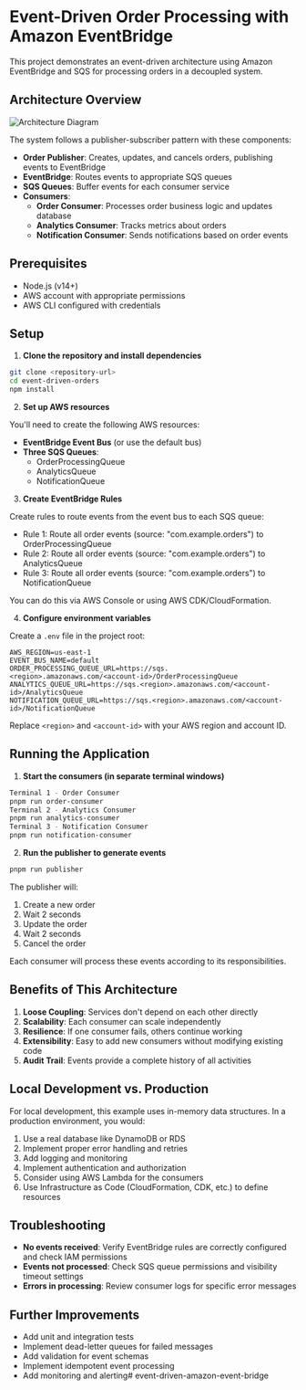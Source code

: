 # Event-Driven Order Processing with Amazon EventBridge

This project demonstrates an event-driven architecture using Amazon EventBridge and SQS for processing orders in a decoupled system.

## Architecture Overview

![Architecture Diagram](https://mermaid.ink/img/pako:eNp9VNuOmzAQ_RXkfWklVuKipAsrVeL61KbZoqpSYR8c7ARrwY5ss1G62X-vA4E4iK0fLGbOmTPjGZs3UDKEgQ-2NTuUFeTS-PazoIZaot3sONxXxrrd1ERUmPf-81rnPzjC_Ao99ximqKCT8OB3lhdA7UZUsxYV4Pmqk4R50MC_jBrJK6Yy5ATtsIZnT5k9pOKsxEIQujOeWtxOWE4eUFgfJSnFHOzmKybJlpRQEpVMZ8yVHDEq2gZzcRWJhjoGTEsQ6dnn8En6CWWugpgdqJAcw0b17moY2VFI3IibJsZh_qmrTRgxlHADBf6swYFWXAxFtWGQIw1f3RaXYf5KypnurI37-6-nAnSpIlWNxKgoaGf-2iPdjCAtcV0rBzipGffx_Z6EnUw3bnHqBvwR4HwEuLrgWaEjfFe3A-6wokT2CDlTyBkhdwrdyEa9aH8whcaXU0SDouSqoScjuLh7tUz1SzlXQ8_KGgoR460BD8LYkrr279LU8yzLVPNkL9i_c1wndROzZDXjg_U4Cd4Pr-wiYVne8uFhlLCsL94yvEgcKiLxVKC8XLhLvJsu7HAxxruWm3rp_-LR9QL2ColnJ0t3VIgc-2ExV4Gmo-Zonmd13hyz679qip5J3bDxpDf-yDYjx1QtHs5xg8ahGZgrrcZHYAJFaiBB6sf2duYWQFa4wQXw1SeC_KUABX1XPNhKlh1pCXzJW2wCztpdBfwtrIWy2m76MYHqUTajdw_pH8aaCStBRDLe67z_Axpgr1c)

The system follows a publisher-subscriber pattern with these components:

- **Order Publisher**: Creates, updates, and cancels orders, publishing events to EventBridge
- **EventBridge**: Routes events to appropriate SQS queues
- **SQS Queues**: Buffer events for each consumer service
- **Consumers**:
  - **Order Consumer**: Processes order business logic and updates database
  - **Analytics Consumer**: Tracks metrics about orders
  - **Notification Consumer**: Sends notifications based on order events

## Prerequisites

- Node.js (v14+)
- AWS account with appropriate permissions
- AWS CLI configured with credentials

## Setup

1. **Clone the repository and install dependencies**
```bash
git clone <repository-url>
cd event-driven-orders
npm install
```
2. **Set up AWS resources**

You'll need to create the following AWS resources:

- **EventBridge Event Bus** (or use the default bus)
- **Three SQS Queues**:
  - OrderProcessingQueue
  - AnalyticsQueue
  - NotificationQueue

3. **Create EventBridge Rules**

Create rules to route events from the event bus to each SQS queue:

- Rule 1: Route all order events (source: "com.example.orders") to OrderProcessingQueue
- Rule 2: Route all order events (source: "com.example.orders") to AnalyticsQueue
- Rule 3: Route all order events (source: "com.example.orders") to NotificationQueue

You can do this via AWS Console or using AWS CDK/CloudFormation.

4. **Configure environment variables**

Create a `.env` file in the project root:
```
AWS_REGION=us-east-1
EVENT_BUS_NAME=default
ORDER_PROCESSING_QUEUE_URL=https://sqs.<region>.amazonaws.com/<account-id>/OrderProcessingQueue
ANALYTICS_QUEUE_URL=https://sqs.<region>.amazonaws.com/<account-id>/AnalyticsQueue
NOTIFICATION_QUEUE_URL=https://sqs.<region>.amazonaws.com/<account-id>/NotificationQueue
```
Replace `<region>` and `<account-id>` with your AWS region and account ID.

## Running the Application

1. **Start the consumers (in separate terminal windows)**

```bash
Terminal 1 - Order Consumer
pnpm run order-consumer
Terminal 2 - Analytics Consumer
pnpm run analytics-consumer
Terminal 3 - Notification Consumer
pnpm run notification-consumer
```

2. **Run the publisher to generate events**
```bash
pnpm run publisher
```

The publisher will:
1. Create a new order
2. Wait 2 seconds
3. Update the order
4. Wait 2 seconds
5. Cancel the order

Each consumer will process these events according to its responsibilities.

## Benefits of This Architecture

1. **Loose Coupling**: Services don't depend on each other directly
2. **Scalability**: Each consumer can scale independently
3. **Resilience**: If one consumer fails, others continue working
4. **Extensibility**: Easy to add new consumers without modifying existing code
5. **Audit Trail**: Events provide a complete history of all activities

## Local Development vs. Production

For local development, this example uses in-memory data structures. In a production environment, you would:

1. Use a real database like DynamoDB or RDS
2. Implement proper error handling and retries
3. Add logging and monitoring
4. Implement authentication and authorization
5. Consider using AWS Lambda for the consumers
6. Use Infrastructure as Code (CloudFormation, CDK, etc.) to define resources

## Troubleshooting

- **No events received**: Verify EventBridge rules are correctly configured and check IAM permissions
- **Events not processed**: Check SQS queue permissions and visibility timeout settings
- **Errors in processing**: Review consumer logs for specific error messages

## Further Improvements

- Add unit and integration tests
- Implement dead-letter queues for failed messages
- Add validation for event schemas
- Implement idempotent event processing
- Add monitoring and alerting# event-driven-amazon-event-bridge
